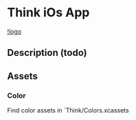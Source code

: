 #  Think iOs App

[!logo](Think!.png)


## Description (todo)

## Assets

### Color

Find color assets in `Think/Colors.xcassets
